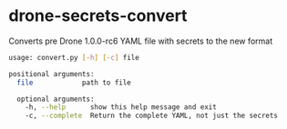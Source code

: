 # drone-secrets-convert
Converts pre Drone 1.0.0-rc6 YAML file with secrets to the new format

```bash
usage: convert.py [-h] [-c] file

positional arguments:
  file            path to file

  optional arguments:
    -h, --help      show this help message and exit
    -c, --complete  Return the complete YAML, not just the secrets
```
